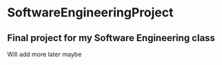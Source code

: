 # SoftwareEngineeringProject
Final project for my Software Engineering class
-----------------------------------------------

Will add more later maybe